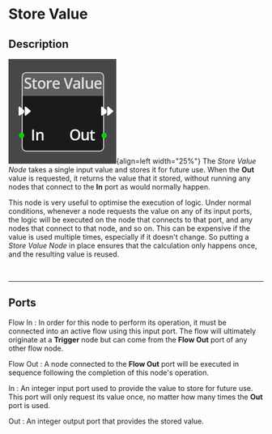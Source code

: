 
# Store Value 

## Description

![Store Value Node](../../assets/nodes/store_value.png){align=left width="25%"}
The *Store Value Node* takes a single input value and stores it for future use.
When the __Out__ value is requested, it returns the value that it stored, without
running any nodes that connect to the __In__ port as would normally happen.

This node is very useful to optimise the execution of logic. Under normal conditions,
whenever a node requests the value on any of its input ports, the logic will
be executed on the node that connects to that port, and any nodes that connect
to that node, and so on. This can be expensive if the value is used multiple times, 
especially if it doesn't change. So putting a *Store Value Node* in place ensures that
the calculation only happens once, and the resulting value is reused.

<br style="clear:left"/>
  
-------

## Ports

Flow In
: In order for this node to perform its operation, it must be connected into an
  active flow using this input port. The flow will ultimately originate at a
  __Trigger__ node but can come from the __Flow Out__ port of any other flow
  node.

Flow Out
: A node connected to the __Flow Out__ port will be executed in sequence
  following the completion of this node's operation.

In 
: An integer input port used to provide the value to store for future use.
  This port will only request its value once, no matter how many times the 
  __Out__ port is used.

Out 
: An integer output port that provides the stored value.


